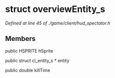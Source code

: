# struct overviewEntity_s

*Defined at line 45 of ./game/client/hud_spectator.h*

## Members

public HSPRITE hSprite

public struct cl_entity_s * entity

public double killTime



